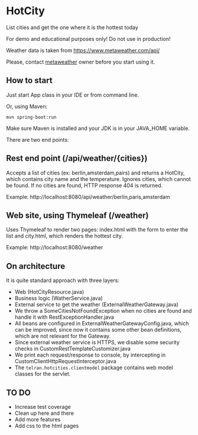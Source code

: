 # HotCity
List cities and get the one where it is the hottest today

For demo and educational purposes only! Do not use in production!

Weather data is taken from https://www.metaweather.com/api/

Please, contact [metaweather](https://www.metaweather.com/api/) owner before you start using it.

## How to start

Just start App class in your IDE or from command line. 

Or, using Maven:
```
mvn spring-boot:run
```

Make sure Maven is installed and your JDK is in your JAVA_HOME variable. 

There are two end points:

## Rest end point (/api/weather/{cities})

Accepts a list of cities (ex: berlin,amsterdam,pairs) and returns a HotCity, which contains
city name and the temperature. Ignores cities, which cannot be found. 
If no cities are found, HTTP response 404 is returned.

Example: http://localhost:8080/api/weather/berlin,paris,amsterdam  

## Web site, using Thymeleaf (/weather)
Uses Thymeleaf to render two pages: index.html with the form to enter the list and 
city.html, which renders the hottest city. 

Example: http://localhost:8080/weather

## On architecture
It is quite standard approach with three layers: 
- Web (HotCityResource.java)
- Business logic (WatherService.java)
- External service to get the weather (ExternalWeatherGateway.java)
- We throw a SomeCitiesNotFoundException when no cities are found and handle it with RestExceptionHandler.java
- All beans are configured in ExternalWeatherGatewayConfig.java, which can be improved, since now
it contains some other bean definitions, which are not relevant for the Gateway. 
- Since external weather service is HTTPS, we disable some security checks in CustomRestTemplateCustomizer.java
- We print each request/response to console, by intercepting in CustomClientHttpRequestInterceptor.java
- The `telran.hotcities.clientmodel` package contains web model classes for the servlet. 

## TO DO

- Increase test coverage
- Clean up here and there
- Add more features
- Add css to the html pages
